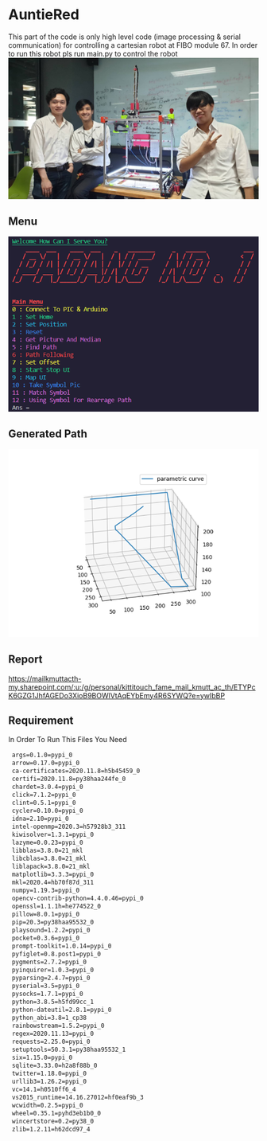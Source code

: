 # AuntieRed
 This part of the code is only high level code (image processing & serial communication) for controlling a cartesian robot at FIBO module 67.
 In order to run this robot pls run main.py to control the robot
![](images/github_img/robot_pic.png)
## Menu
![](images/github_img/menu.png)
## Generated Path
![](images/github_img/path.png)
## Report
https://mailkmuttacth-my.sharepoint.com/:u:/g/personal/kittitouch_fame_mail_kmutt_ac_th/ETYPcK6GZG1JhfAGEDo3XioB9BOWlVtAqEYbEmy4R6SYWQ?e=ywIbBP
## Requirement
In Order To Run This Files You Need
```
 args=0.1.0=pypi_0
 arrow=0.17.0=pypi_0
 ca-certificates=2020.11.8=h5b45459_0
 certifi=2020.11.8=py38haa244fe_0
 chardet=3.0.4=pypi_0
 click=7.1.2=pypi_0
 clint=0.5.1=pypi_0
 cycler=0.10.0=pypi_0
 idna=2.10=pypi_0
 intel-openmp=2020.3=h57928b3_311
 kiwisolver=1.3.1=pypi_0
 lazyme=0.0.23=pypi_0
 libblas=3.8.0=21_mkl
 libcblas=3.8.0=21_mkl
 liblapack=3.8.0=21_mkl
 matplotlib=3.3.3=pypi_0
 mkl=2020.4=hb70f87d_311
 numpy=1.19.3=pypi_0
 opencv-contrib-python=4.4.0.46=pypi_0
 openssl=1.1.1h=he774522_0
 pillow=8.0.1=pypi_0
 pip=20.3=py38haa95532_0
 playsound=1.2.2=pypi_0
 pocket=0.3.6=pypi_0
 prompt-toolkit=1.0.14=pypi_0
 pyfiglet=0.8.post1=pypi_0
 pygments=2.7.2=pypi_0
 pyinquirer=1.0.3=pypi_0
 pyparsing=2.4.7=pypi_0
 pyserial=3.5=pypi_0
 pysocks=1.7.1=pypi_0
 python=3.8.5=h5fd99cc_1
 python-dateutil=2.8.1=pypi_0
 python_abi=3.8=1_cp38
 rainbowstream=1.5.2=pypi_0
 regex=2020.11.13=pypi_0
 requests=2.25.0=pypi_0
 setuptools=50.3.1=py38haa95532_1
 six=1.15.0=pypi_0
 sqlite=3.33.0=h2a8f88b_0
 twitter=1.18.0=pypi_0
 urllib3=1.26.2=pypi_0
 vc=14.1=h0510ff6_4
 vs2015_runtime=14.16.27012=hf0eaf9b_3
 wcwidth=0.2.5=pypi_0
 wheel=0.35.1=pyhd3eb1b0_0
 wincertstore=0.2=py38_0
 zlib=1.2.11=h62dcd97_4 
```

